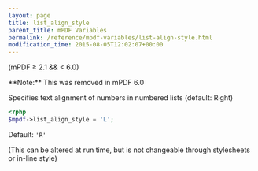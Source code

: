 ```yaml
---
layout: page
title: list_align_style
parent_title: mPDF Variables
permalink: /reference/mpdf-variables/list-align-style.html
modification_time: 2015-08-05T12:02:07+00:00
---
```


(mPDF &ge; 2.1 && < 6.0)

<div class="alert alert-info" role="alert" markdown="1">
  **Note:** This was removed in mPDF 6.0
</div>

Specifies text alignment of numbers in numbered lists (default: Right)

```php
<?php
$mpdf->list_align_style = 'L';

```

Default: `'R'`

(This can be altered at run time, but is not changeable through stylesheets or in-line style)

